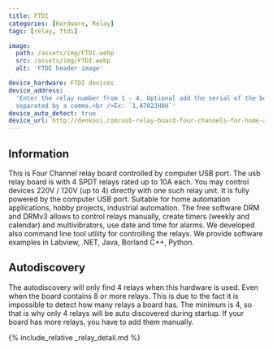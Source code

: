 ```yaml
---
title: FTDI
categories: [Hardware, Relay]
tags: [relay, ftdi]

image:
  path: /assets/img/FTDI.webp
  src: /assets/img/FTDI.webp
  alt: 'FTDI header image'

device_hardware: FTDI devices
device_address:
  'Enter the relay number from 1 - 4. Optional add the serial of the board
  separated by a comma.<br />Ex: `1,A702JH8H`'
device_auto_detect: true
device_url: http://denkovi.com/usb-relay-board-four-channels-for-home-automation
---
```


## Information

This is Four Channel relay board controlled by computer USB port. The usb relay
board is with 4 SPDT relays rated up to 10A each. You may control devices 220V /
120V (up to 4) directly with one such relay unit. It is fully powered by the
computer USB port. Suitable for home automation applications, hobby projects,
industrial automation. The free software DRM and DRMv3 allows to control relays
manually, create timers (weekly and calendar) and multivibrators, use date and
time for alarms. We developed also command line tool utility for controlling the
relays. We provide software examples in Labview, .NET, Java, Borland C++,
Python.

## Autodiscovery

The autodiscovery will only find 4 relays when this hardware is used. Even when
the board contains 8 or more relays. This is due to the fact it is impossible
to detect how many relays a board has. The minimum is 4, so that is why only 4
relays will be auto discovered during startup. If your board has more relays,
you have to add them manually.

{% include_relative _relay_detail.md %}
